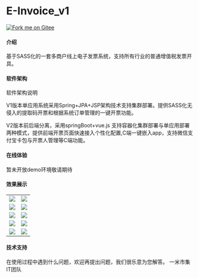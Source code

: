 # E-Invoice_v1
[![Fork me on Gitee](https://gitee.com/shinmigo/E-Invoice/widgets/widget_6.svg)](https://gitee.com/shinmigo/E-Invoice)
#### 介绍
基于SASS化的一套多商户线上电子发票系统，支持所有行业的普通增值税发票开具。

#### 软件架构
软件架构说明

V1版本单应用系统采用Spring+JPA+JSP架构技术支持集群部署。提供SASS化无侵入的提取码开票和根据系统订单管理的一键开票功能。

V2版本前后端分离，采用springBoot+vue.js 支持容器化集群部署与单应用部署两种模式，提供前端开票页面快速接入个性化配置,C端一键嵌入app，支持微信支付宝卡包与开票人管理等C端功能。
#### 在线体验
暂未开放demo环境敬请期待

#### 效果展示

<table>
    <tr>
        <td><img src="https://github.com/shinmigo/E-Invoice/raw/master/resource/20200408164856.png?raw=true"/></td>
        <td><img src="https://github.com/shinmigo/E-Invoice/raw/master/resource/20200408165057.png?raw=true"/></td>
    </tr>
    <tr>
        <td><img src="https://github.com/shinmigo/E-Invoice/raw/master/resource/20200408165106.png?raw=true"/></td>
        <td><img src="https://github.com/shinmigo/E-Invoice/raw/master/resource/20200408165111.png?raw=true"/></td>
    </tr>
    <tr>
        <td><img src="https://github.com/shinmigo/E-Invoice/raw/master/resource/20200408165117.png?raw=true"/></td>
        <td><img src="https://github.com/shinmigo/E-Invoice/raw/master/resource/20200408170509.png?raw=true"/></td>
    </tr>
    <tr>
        <td><img src="https://github.com/shinmigo/E-Invoice/raw/master/resource/20200408171012.png?raw=true"/></td>
        <td><img src="https://github.com/shinmigo/E-Invoice/raw/master/resource/20200408171729.png?raw=true"/></td>
    </tr>
    <tr>
        <td><img src="https://github.com/shinmigo/E-Invoice/raw/master/resource/20200408171859.png?raw=true"/></td>
        <td><img src="https://github.com/shinmigo/E-Invoice/raw/master/resource/20200408171904.png?raw=true"/></td>
    </tr>
</table>

#### 技术支持
在使用过程中遇到什么问题，欢迎再提出问题，我们很乐意为您解答。
                                                                        一米市集IT团队



